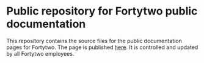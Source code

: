 # Public repository for Fortytwo public documentation

This repository contains the source files for the public documentation pages for Fortytwo. The page is published [here](https://docs.byfortytwo.com/).
It is controlled and updated by all Fortytwo employees.
